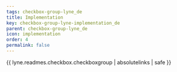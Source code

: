 ```yaml
---
tags: checkbox-group-lyne_de
title: Implementation
key: checkbox-group-lyne-implementation_de
parent: checkbox-group-lyne_de
icon: implementation
order: 4
permalink: false  
---
```

{{ lyne.readmes.checkbox.checkboxgroup | absolutelinks | safe }}


